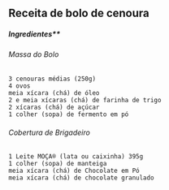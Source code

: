 ## Receita de bolo de cenoura


##### Ingredientes**
###### Massa do Bolo

    3 cenouras médias (250g)
    4 ovos
    meia xícara (chá) de óleo
    2 e meia xícaras (chá) de farinha de trigo
    2 xícaras (chá) de açúcar
    1 colher (sopa) de fermento em pó

###### Cobertura de Brigadeiro

    1 Leite MOÇA® (lata ou caixinha) 395g
    1 colher (sopa) de manteiga
    meia xícara (chá) de Chocolate em Pó 
    meia xícara (chá) de chocolate granulado


